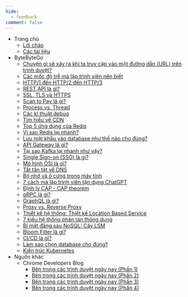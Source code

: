 ```yaml
---
hide:
  - feedback
comment: false
---
```


- Trang chủ
    - [Lời chào](index.md)
    - [Các tài liệu](navigation.md)
- ByteByteGo
    - [Chuyện gì sẽ xảy ra khi ta truy cập vào một đường dẫn (URL) trên trình duyệt?](ByteByteGo/what_happen_when_access_url/what_happen_when_access_url.md)
    - [Các mốc độ trễ mà lập trình viên nên biết](ByteByteGo/latency_numbers/latency_numbers.md)
    - [HTTP/1 đến HTTP/2 đến HTTP/3](ByteByteGo/http_versions/http_versions.md)
    - [REST API là gì?](ByteByteGo/rest_api/rest_api.md)
    - [SSL, TLS và HTTPS](ByteByteGo/ssl_tls_https/ssl_tls_https.md)
    - [Scan to Pay là gì?](ByteByteGo/scan_to_pay/scan_to_pay.md)
    - [Process vs. Thread](ByteByteGo/process_vs_thread/process_vs_thread.md)
    - [Các kĩ thuật debug](ByteByteGo/debugging_techniques/debugging_techniques.md)
    - [Tìm hiểu về CDN](ByteByteGo/cdn/cdn.md)
    - [Top 5 ứng dụng của Redis](ByteByteGo/top_redis_use_cases/top_redis_use_cases.md)
    - [Vì sao Redis lại nhanh?](ByteByteGo/why_redis_fast/why_redis_fast.md)
    - [Lưu mật khẩu vào database như thế nào cho đúng?](ByteByteGo/storing_passwords/storing_passwords.md)
    - [API Gateway là gì?](ByteByteGo/api_gateway/api_gateway.md)
    - [Tại sao Kafka lại nhanh như vậy?](ByteByteGo/why_kafka_fast/why_kafka_fast.md)
    - [Single Sign-on (SSO) là gì?](ByteByteGo/sso/sso.md)
    - [Mô hình OSI là gì?](ByteByteGo/osi_model/osi_model.md)
    - [Tất tần tật về DNS](ByteByteGo/dns/dns.md)
    - [Bộ nhớ và ổ cứng trong máy tính](ByteByteGo/computer_memory_and_storage/computer_memory_and_storage.md)
    - [7 cách mà lập trình viên tận dụng ChatGPT](ByteByteGo/chatgpt_hacks/chatgpt_hacks.md)
    - [Định lý CAP - CAP theorem](ByteByteGo/cap_theorem/cap_theorem.md)
    - [gRPC là gì?](ByteByteGo/grpc/grpc.md)
    - [GraphQL là gì?](ByteByteGo/graphql/graphql.md)
    - [Proxy vs. Reverse Proxy](ByteByteGo/proxy_vs_reverse_proxy/proxy_vs_reverse_proxy.md)
    - [Thiết kế hệ thống: Thiết kế Location Based Service](ByteByteGo/design_location_based_service/design_location_based_service.md)
    - [7 kiểu hệ thống phân tán thông dụng](ByteByteGo/system_patterns/system_patterns.md)
    - [Bí mật đằng sau NoSQL: Cây LSM](ByteByteGo/lsm_tree/lsm_tree.md)
    - [Bloom Filter là gì?](ByteByteGo/bloom_filter/bloom_filter.md)
    - [CI/CD là gì?](ByteByteGo/ci_cd/ci_cd.md)
    - [Làm sao chọn database cho đúng?](ByteByteGo/choose_database/choose_database.md)
    - [Kiến trúc Kubernetes](ByteByteGo/kubernetes/kubernetes.md)
- Nguồn khác
    - Chrome Developers Blog
        - [Bên trong các trình duyệt ngày nay (Phần 1)](Misc/chrome_blog/inside_browser_1/inside_browser_1.md)
        - [Bên trong các trình duyệt ngày nay (Phần 2)](Misc/chrome_blog/inside_browser_2/inside_browser_2.md)
        - [Bên trong các trình duyệt ngày nay (Phần 3)](Misc/chrome_blog/inside_browser_3/inside_browser_3.md)
        - [Bên trong các trình duyệt ngày nay (Phần 4)](Misc/chrome_blog/inside_browser_4/inside_browser_4.md)
